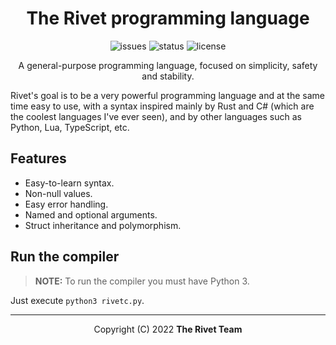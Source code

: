 <div align="center">
<!--
<img src="docs/assets/logo.png" alt="Rivet logo" width="200" height="200"/>
-->

# The Rivet programming language

![issues](https://img.shields.io/github/issues/rivet-lang/rivet?style=flat-square)
![status](https://img.shields.io/badge/status-alpha-blue?style=flat-square)
![license](https://img.shields.io/github/license/rivet-lang/rivet?style=flat-square)

<!--
[Docs](docs/docs.md) •
[Changelog](CHANGELOG.md)
-->

A general-purpose programming language, focused on simplicity, safety and stability.

</div>

Rivet's goal is to be a very powerful programming language and at the same time easy
to use, with a syntax inspired mainly by Rust and C# (which are the coolest languages
I've ever seen), and by other languages such as Python, Lua, TypeScript, etc.

## Features

* Easy-to-learn syntax.
* Non-null values.
* Easy error handling.
* Named and optional arguments.
* Struct inheritance and polymorphism.

## Run the compiler

> **NOTE:** To run the compiler you must have Python 3.

Just execute `python3 rivetc.py`.

* * *

<div align="center">

Copyright (C) 2022 **The Rivet Team**

</div>
